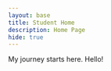 ```yaml
---
layout: base
title: Student Home 
description: Home Page
hide: true
---
```


My journey starts here.
Hello!